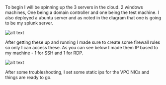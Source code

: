 To begin I will be spinning up the 3 servers in the cloud. 2 windows machines, One being a domain controller and one being the test machine. I also deployed a ubuntu server and as noted in the diagram that one is going to be my splunk server.

![alt text](https://i.imgur.com/KTw1jge.png)

After getting these up and running I made sure to create some firewall rules so only I can access these. As you can see below I made them IP based to my machine - 1 for SSH and 1 for RDP.

![alt text](https://i.imgur.com/iRgLotj.jpeg)

After some troubleshooting, I set some static ips for the VPC NICs and things are ready to go.
